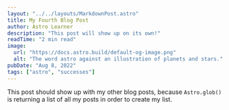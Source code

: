 ```yaml
---
layout: "../../layouts/MarkdownPost.astro"
title: My Fourth Blog Post
author: Astro Learner
description: "This post will show up on its own!"
readTime: "2 min read"
image:
  url: "https://docs.astro.build/default-og-image.png"
  alt: "The word astro against an illustration of planets and stars."
pubDate: "Aug 8, 2022"
tags: ["astro", "successes"]
---
```


This post should show up with my other blog posts, because `Astro.glob()` is returning a list of all my posts in order to create my list.
